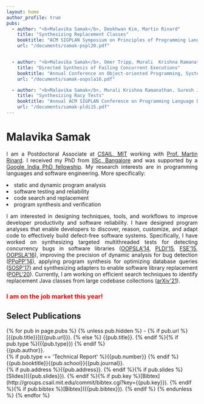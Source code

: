 ```yaml
---
layout: home
author_profile: true
pubs:
  - author: "<b>Malavika Samak</b>, Deokhwan Kim, Martin Rinard"
    title: "Synthesizing Replacement Classes"
    booktitle: "ACM SIGPLAN Symposium on Principles of Programming Languages (POPL 2020)"
    url: "/documents/samak-popl20.pdf"


  - author: "<b>Malavika Samak</b>, Omer Tripp, Murali  Krishna Ramanathan"
    title: "Directed Synthesis of Failing Concurrent Executions"
    booktitle: "Annual Conference on Object-oriented Programming, Systems, Languages, and Applications (OOPSLA 2016)"
    url: "/documents/samak-oopsla16.pdf"

  - author: "<b>Malavika Samak</b>, Murali Krishna Ramanathan, Suresh Jagannathan"
    title: "Synthesizing Racy Tests"
    booktitle: "Annual ACM SIGPLAN Conference on Programming Language Design and Implementation (PLDI 2015)"
    url: "/documents/samak-pldi15.pdf"
---
```

<h1> Malavika Samak </h1>
<p align="justify">I am a Postdoctoral Associate at <a href="https://www.csail.mit.edu/">CSAIL, MIT</a> working with 
<a href="http://people.csail.mit.edu/rinard/">Prof. Martin Rinard</a>. 
I received my PhD from <a href="https://iisc.ac.in/">IISc, Bangalore</a> and was supported 
by a <a href="https://research.google/outreach/phd-fellowship/recipients/?category=2015">Google India PhD fellowship</a>. My research interests are in programming
languages and software engineering. More specifically: </p>
<li> static and dynamic program analysis </li>
<li> software testing and reliability </li>
<li> code search and replacement </li> 
<li> program synthesis and verification </li>
<p align="justify">I am interested in designing techniques, tools, and workflows to improve developer productivity
and software reliability. I have designed program analyses that enable developers to discover,
reason, customize, and adapt code to effectively build defect-free software systems.
Specifically, I have worked on synthesizing targeted multithreaded tests 
for detecting concurrency bugs in software libraries (<a href="/documents/samak-ooplsa14.pdf">OOPSLA'14</a>, <a href="/documents/samak-pldi15.pdf">PLDI'15</a>, 
<a href="/documents/samak-fse15.pdf">FSE'15</a>, <a href="/documents/samak-oopsla16.pdf">OOPSLA'16</a>), improving the precision
of dynamic analysis for bug detection (<a href="/documents/samak-ppopp14.pdf">PPoPP'14</a>), applying program synthesis 
for optimizing database queries (<a href="/documents/sosp17.pdf">SOSP'17</a>) and synthesizing adapters to enable 
software library replacement (<a href="/documents/samak-popl20.pdf">POPL'20</a>). 
Currently, I am working on efficient search techniques to identify replacement 
Java classes from large codebase collections (<a href="https://arxiv.org/pdf/2110.05638.pdf">arXiv'21</a>).</p>

<h3 style="color:Red;"> I am on the job market this year!</h3>

<h2> Select Publications</h2>
{% for pub in page.pubs %}
{% unless pub.hidden %}
  - {% if pub.url %} [{{pub.title}}]({{pub.url}}).
    {% else %} {{pub.title}}.
    {% endif %}{% if pub.type %}({{pub.type}})
    {% endif %}<br>
    {{pub.author}}.<br>
    {% if pub.type == 'Technical Report' %}{{pub.number}}
    {% endif %}{{pub.booktitle}}{{pub.school}}{{pub.journal}}.<br>
    {% if pub.address %}{{pub.address}}.
    {% endif %}{% if pub.slides %}[Slides]({{pub.slides}}).
    {% endif %}{% if pub.key %}[Bibtex](http://groups.csail.mit.edu/commit/bibtex.cgi?key={{pub.key}}).
    {% endif %}{% if pub.bibtex %}[Bibtex]({{pub.bibtex}}).
    {% endif %}
{% endunless %}
{% endfor %}

<!--[Complete list]-->

[CSAIL, MIT]: https://www.csail.mit.edu/
[Prof. Martin Rinard]: http://people.csail.mit.edu/rinard/
[IISc, Bangalore]: https://iisc.ac.in/
[Google India PhD fellowship]: https://research.google/outreach/phd-fellowship/recipients/?category=2015
[OOPSLA'14]: https://drive.google.com/file/d/1uimZcdYO09fJKL0P-W7dvK39vHr5msG_/view?usp=sharing
[PLDI'15]: https://drive.google.com/file/d/1ptqjFHiVjvlBmnV4zl8hc6EDvRdQ0Mdp/view?usp=sharing
[FSE'15]: https://drive.google.com/file/d/1Fxozt5Wh7q0QQlK1NiUqIvNptRuGKkJu/view?usp=sharing
[POPL'20]: https://drive.google.com/file/d/184G7NeSGOVaKcO8TpI5p3epqQQarHhwz/view?usp=sharing
[OOPSLA'16]: https://drive.google.com/file/d/1b_pmTKNz9ofYbhCWgdHQmct4JQolJftB/view?usp=sharing
[PPoPP'14]: https://drive.google.com/file/d/1O03BO-8kMnEhbXzdVNHV5BLiFgcYggfN/view?usp=sharing
[SOSP'17]:https://drive.google.com/file/d/1i7wwURr--K3JtoM9jqnhQcQkUvL6Ov_J/view?usp=sharing
[arXiv'21]:https://arxiv.org/abs/2110.05638
[Complete list]: /publications/
